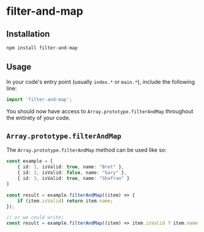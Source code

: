 # filter-and-map

## Installation

```bash
npm install filter-and-map
```

## Usage

In your code's entry point (usually `index.*` or `main.*`), include the following line:

```ts
import 'filter-and-map';
```

You should now have access to `Array.prototype.filterAndMap` throughout the entirety of your code.

## `Array.prototype.filterAndMap`

The `Array.prototype.filterAndMap` method can be used like so:

```ts
const example = [
    { id: 1, isValid: true, name: "Bret" },
    { id: 2, isValid: false, name: "Gary" },
    { id: 3, isValid: true, name: "Shafran" }
]

const result = example.filterAndMap((item) => {
    if (item.isValid) return item.name;
});

// or we could write:
const result = example.filterAndMap((item) => item.isValid ? item.name : undefined);
```

